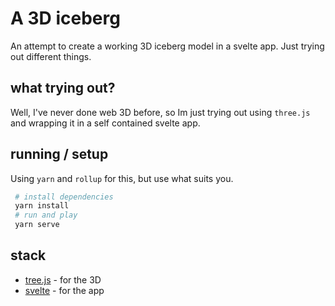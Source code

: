 # A 3D iceberg

An attempt to create a working 3D iceberg model in a svelte app. Just trying out different things.

## what trying out?
Well, I've never done web 3D before, so Im just trying out using `three.js` and wrapping it in a self contained svelte app.

## running / setup
Using `yarn` and `rollup` for this, but use what suits you.

```bash
 # install dependencies
 yarn install
 # run and play
 yarn serve

```

## stack

* [tree.js](https://threejs.org/) - for the 3D
* [svelte](https://svelte.dev/) - for the app
